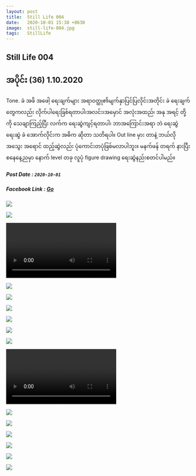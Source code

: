 ```yaml
---
layout: post
title:  Still Life 004
date:   2020-10-01 15:38 +0630
image:  still-life-004.jpg
tags:   StillLife
---
```

## Still Life 004
## အပိုင်း (36) 1.10.2020
Tone. ခဲ အဖိ အဖေါ့ ရေးချက်များ အရာဝတ္ထု၏မျက်နှာပြင်ပြလိုင်းအတိုင်း ခဲ ရေးချက်တွေကလည်း လိုက်ပါရေးခြစ်ရတာပါ၊အလင်း၊အမှောင် အလုံးအထည်၊ အနု အရင့် တို့ကို သေချာကြည့်ပြီး လက်က ရေးဆွဲကျင့်ရတာပါ၊ ဘာအကြောင်းအရာ ဘဲ ရေးဆွဲ ရေးဆွဲ ခဲ အောက်လိုင်းက အဓိက ဆိုတာ သတိရပါ။ Out line မှား တာနဲ့ ဘယ်လိုအသွေး အရောင် ထည့်ဆွဲလည်း ပုံကောင်းတပုံဖြစ်မလာပါဘူး။ မနက်ဖန် တရက် နားပြီး စနေနေ့ညမှာ နောက် level တခု လူပုံ figure drawing ရေးဆွဲနည်းစတင်ပါမည်။

##### Post Date : `2020-10-01`
##### Facebook Link : [Go](https://www.facebook.com/groups/243207936740930/posts/271945947200462/)

![]({{site.baseurl}}/img/still-life-004/00.jpg)

![]({{site.baseurl}}/img/still-life-004/01.jpg)

![]({{site.baseurl}}/img/still-life-004/02.mp4)

![]({{site.baseurl}}/img/still-life-004/03.jpg)

![]({{site.baseurl}}/img/still-life-004/04.jpg)

![]({{site.baseurl}}/img/still-life-004/05.jpg)

![]({{site.baseurl}}/img/still-life-004/06.jpg)

![]({{site.baseurl}}/img/still-life-004/07.jpg)

![]({{site.baseurl}}/img/still-life-004/08.jpg)

![]({{site.baseurl}}/img/still-life-004/09.mp4)

![]({{site.baseurl}}/img/still-life-004/10.jpg)

![]({{site.baseurl}}/img/still-life-004/11.jpg)

![]({{site.baseurl}}/img/still-life-004/12.jpg)

![]({{site.baseurl}}/img/still-life-004/13.jpg)

![]({{site.baseurl}}/img/still-life-004/14.jpg)

![]({{site.baseurl}}/img/still-life-004/15.jpg)